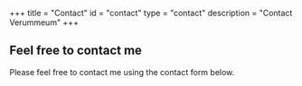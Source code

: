 +++
title = "Contact"
id = "contact"
type = "contact"
description = "Contact Verummeum"
+++

## Feel free to contact me

Please feel free to contact me using the contact form below. 
